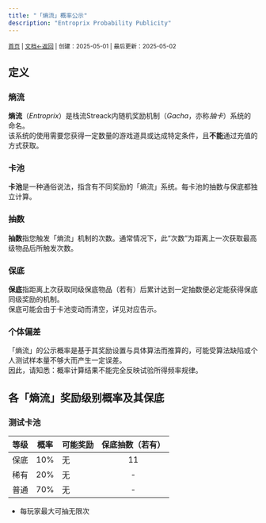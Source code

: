 ```yaml
---
title: "「熵流」概率公示"
description: "Entroprix Probability Publicity"
---
```

<small id="old_menu"><a href="/Streack/">首页</a> | <a href="/Streack/doc/">文档</a></small><small><a href="../../">←返回</a> |
 创建：2025-05-01 | 最后更新：2025-05-02</small><br>

## 定义
### 熵流
**熵流**（*Entroprix*）是栈流Streack内随机奖励机制（*Gacha*，亦称*抽卡*）系统的命名。<br>
该系统的使用需要您获得一定数量的游戏道具或达成特定条件，且**不能**通过充值的方式获取。

### 卡池
**卡池**是一种通俗说法，指含有不同奖励的「熵流」系统。每卡池的抽数与保底都独立计算。

### 抽数
**抽数**指您触发「熵流」机制的次数。通常情况下，此“次数”为距离上一次获取最高级物品后所触发次数。

### 保底
**保底**指距离上次获取同级保底物品（若有）后累计达到一定抽数便必定能获得保底同级奖励的机制。<br>
保底可能会由于卡池变动而清空，详见对应告示。

### 个体偏差
「熵流」的公示概率是基于其奖励设置与具体算法而推算的，可能受算法缺陷或个人测试样本量不够大而产生一定误差。<br>
因此，请知悉：概率计算结果不能完全反映试验所得频率规律。

## 各「熵流」奖励级别概率及其保底

### 测试卡池

| 等级 | 概率 | 可能奖励 | 保底抽数（若有） |
|:-:|:-:|:-|:-:|
|保底|10%|无|11|
|稀有|20%|无|-|
|普通|70%|无|-|

* 每玩家最大可抽无限次

<script src="https://rs.kdxiaoyi.top/res/scripts/js/sober@1.0.6.min.js"></script><script src="https://kdxiaoyi.top/Streack/page/js/pmd.js"></script><script src="https://rs.kdxiaoyi.top/res/scripts/js/pmd-reRender.min.js"></script>